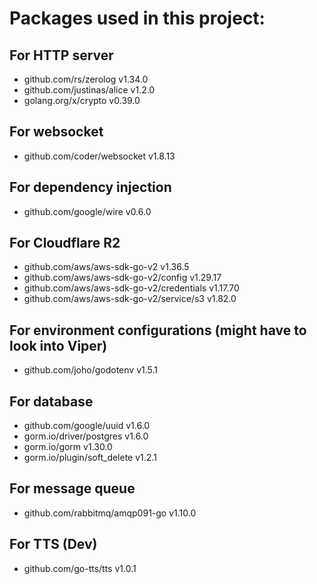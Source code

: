 # Packages used in this project:
## For HTTP server
- github.com/rs/zerolog v1.34.0
- github.com/justinas/alice v1.2.0
- golang.org/x/crypto v0.39.0
## For websocket
- github.com/coder/websocket v1.8.13
## For dependency injection
- github.com/google/wire v0.6.0
## For Cloudflare R2
- github.com/aws/aws-sdk-go-v2 v1.36.5
- github.com/aws/aws-sdk-go-v2/config v1.29.17
- github.com/aws/aws-sdk-go-v2/credentials v1.17.70
- github.com/aws/aws-sdk-go-v2/service/s3 v1.82.0
## For environment configurations (might have to look into Viper)
- github.com/joho/godotenv v1.5.1
## For database
- github.com/google/uuid v1.6.0
- gorm.io/driver/postgres v1.6.0
- gorm.io/gorm v1.30.0
- gorm.io/plugin/soft_delete v1.2.1
## For message queue
- github.com/rabbitmq/amqp091-go v1.10.0
## For TTS (Dev)
- github.com/go-tts/tts v1.0.1